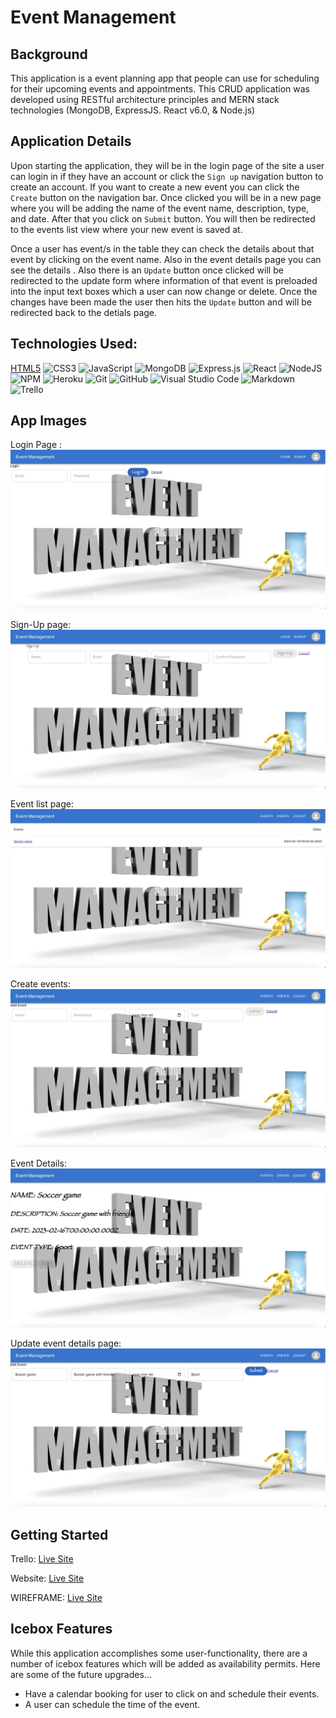 # Event Management

## Background 
This application is a event planning app that people can use for scheduling for their upcoming events and appointments. This CRUD application was developed using RESTful architecture principles and MERN stack technologies (MongoDB, ExpressJS. React v6.0, & Node.js)

## Application Details 
Upon starting the application, they will be in the login page of the site a user can login in if they have an account or click the `Sign up` navigation button to create an account.
If you want to create a new event you can click the `Create` button on the navigation bar. Once clicked you will be in a new page where you will be adding the name of the event name, description, type, and date. After that you click on `Submit` button. You will then be redirected to the events list view where your new event is saved at.

Once a user has event/s in the table they can check the details about that event by clicking on the event name. Also in the event details page you can see the details . Also there is an `Update` button once clicked will be redirected to the update form where information of that event is preloaded into the input text boxes which a user can now change or delete. Once the changes have been made the user then hits the `Update` button and will be redirected back to the detials page.



## Technologies Used:
[HTML5](https://img.shields.io/badge/html5-%23E34F26.svg?style=for-the-badge&logo=html5&logoColor=white)
![CSS3](https://img.shields.io/badge/css3-%231572B6.svg?style=for-the-badge&logo=css3&logoColor=white)
![JavaScript](https://img.shields.io/badge/javascript-%23323330.svg?style=for-the-badge&logo=javascript&logoColor=%23F7DF1E)
![MongoDB](https://img.shields.io/badge/MongoDB-%234ea94b.svg?style=for-the-badge&logo=mongodb&logoColor=white)
![Express.js](https://img.shields.io/badge/express.js-%23404d59.svg?style=for-the-badge&logo=express&logoColor=%2361DAFB)
![React](https://img.shields.io/badge/react-%23404d59.svg?style=for-the-badge&logo=react&logoColor=%2361DAFB)
![NodeJS](https://img.shields.io/badge/node.js-6DA55F?style=for-the-badge&logo=node.js&logoColor=white)
![NPM](https://img.shields.io/badge/NPM-%23000000.svg?style=for-the-badge&logo=npm&logoColor=white)
![Heroku](https://img.shields.io/badge/heroku-%23430098.svg?style=for-the-badge&logo=heroku&logoColor=white)
![Git](https://img.shields.io/badge/git-%23F05033.svg?style=for-the-badge&logo=git&logoColor=white)
![GitHub](https://img.shields.io/badge/github-%23121011.svg?style=for-the-badge&logo=github&logoColor=white)
![Visual Studio Code](https://img.shields.io/badge/Visual%20Studio%20Code-0078d7.svg?style=for-the-badge&logo=visual-studio-code&logoColor=white)
![Markdown](https://img.shields.io/badge/markdown-%23000000.svg?style=for-the-badge&logo=markdown&logoColor=white)
![Trello](https://img.shields.io/badge/Trello-%23026AA7.svg?style=for-the-badge&logo=Trello&logoColor=white)



## App Images

Login Page : ![My Image](/static/images/Screenshot%202023-02-18%20at%2012.35.55%20AM.png)


Sign-Up page:
![My Image](/static/images/Screenshot%202023-02-18%20at%2012.32.45%20AM.png)

Event list page:
![My Image](/static/images/Screenshot%202023-02-18%20at%2012.37.24%20AM.png)


Create events:
![My Image](/static/images/Screenshot%202023-02-18%20at%2012.38.16%20AM.png)


Event Details:
![My Image](/static/images/Screenshot%202023-02-18%20at%2012.39.01%20AM.png)


Update event details page:
![My Image](/static/images/Screenshot%202023-02-18%20at%2012.40.00%20AM.png)




## Getting Started

Trello:
[Live Site](https://trello.com/b/bCExlnZn/event-management)

Website:
[Live Site](https://event-management30.herokuapp.com/login)

WIREFRAME:
[Live Site](https://app.diagrams.net/#G1IBXU4vuw696PzW8W7UJucM7qInzCZvXR)



## Icebox Features 
While this application accomplishes some user-functionality, there are a number of icebox features which will be added as availability permits. Here are some of the future upgrades...

- Have a calendar booking for user to click on and schedule their events.
- A user can schedule the time of the event.
